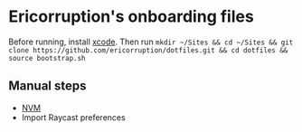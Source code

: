# Ericorruption's onboarding files

Before running, install [xcode](https://itunes.apple.com/us/app/xcode/id497799835).
Then run `mkdir ~/Sites && cd ~/Sites && git clone https://github.com/ericorruption/dotfiles.git && cd dotfiles && source bootstrap.sh`

## Manual steps

- [NVM](https://github.com/nvm-sh/nvm)
- Import Raycast preferences
